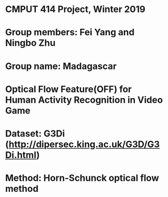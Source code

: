 #   CMPUT 414 Project, Winter 2019

#   Group members: Fei Yang and Ningbo Zhu

#   Group name: Madagascar

#   Optical Flow Feature(OFF) for Human Activity Recognition in Video Game

#   Dataset: G3Di (http://dipersec.king.ac.uk/G3D/G3Di.html)

#   Method:  Horn-Schunck optical flow method
